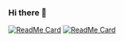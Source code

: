 ### Hi there 👋

<!--
**tuhri444/tuhri444** is a ✨ _special_ ✨ repository because its `README.md` (this file) appears on your GitHub profile.

Here are some ideas to get you started:

- 🔭 I’m currently working on ...
- 🌱 I’m currently learning ...
- 👯 I’m looking to collaborate on ...
- 🤔 I’m looking for help with ...
- 💬 Ask me about ...
- 📫 How to reach me: ...
- 😄 Pronouns: ...
- ⚡ Fun fact: ...
-->

[![ReadMe Card](https://github-readme-stats.vercel.app/api/pin/?username=tuhri444&repo=Wasting-Space&theme=dark&show_icons=true)](https://github.com/tuhri444/Wasting-Space)
[![ReadMe Card](https://github-readme-stats.vercel.app/api/pin/?username=tuhri444&repo=MLVR&theme=dark&show_icons=true)](https://github.com/tuhri444/MLVR)
